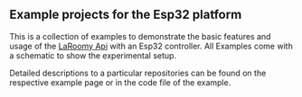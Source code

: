 ## Example projects for the Esp32 platform

This is a collection of examples to demonstrate the basic features and usage of the [LaRoomy Api](https://api.laroomy.com/) with an Esp32 controller.
All Examples come with a schematic to show the experimental setup.

Detailed descriptions to a particular repositories can be found on the respective example page or in the code file of the example.
